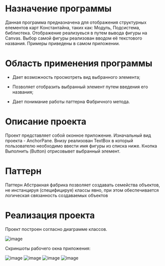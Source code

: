 # Назначение программы

Данная программа предназначена для отображения структурных елементов карт Константайна, таких как: Модуль, Подсистема, библиотека. Отображение реализуеься в путем вывода фигуры на Canvas. Выбор самой фигуры реализован вводом её текстового названия. Примеры приведены в самом приложении.

# Область применения программы

* Дает возможность просмотреть вид выбранного элемента;

* Позволяет отобразить выбранный элемент путем введения его названия;

* Дает понимание работы паттерна Фабричного метода.

# Описание проекта

Проект представляет собой оконное приложение. Изначальный вид проекта - AnchorPane. Внизу реализован TextBox в который пользователю необходимо ввести имя фигуры из списка ниже. Кнопка Выполнить (Button) отрисовывет выбранный элемент.

# Паттерн

Паттерн Абстракная фабрика позволяет создавать  семейства объектов, не инстанцируя (специфицируя) классы явно, при  этом  обеспечивается логическая связанность создаваемых объектов 

# Реализация проекта

Проект построен согласно диаграмме классов.

![image](https://user-images.githubusercontent.com/80450495/120213844-5f710200-c23c-11eb-8076-9513afe716d0.png)

Скриншоты рабочего окна приложения:

![image](https://user-images.githubusercontent.com/80450495/120213901-71eb3b80-c23c-11eb-9eb3-9d25588f7f0e.png)
![image](https://user-images.githubusercontent.com/80450495/120213939-7b74a380-c23c-11eb-9b1f-79e9b9486d15.png)
![image](https://user-images.githubusercontent.com/80450495/120213978-87606580-c23c-11eb-93a4-e69e2bb2d2b4.png)
![image](https://user-images.githubusercontent.com/80450495/120214008-90513700-c23c-11eb-829a-20458dd5da03.png)

